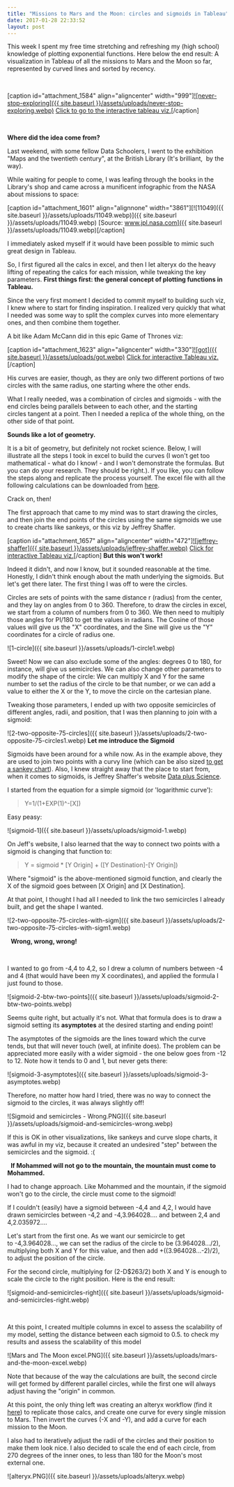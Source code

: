 ```yaml
---
title: "Missions to Mars and the Moon: circles and sigmoids in Tableau"
date: 2017-01-28 22:33:52
layout: post
---
```


This week I spent my free time stretching and refreshing my (high school) knowledge of plotting exponential functions. Here below the end result: A visualization in Tableau of all the missions to Mars and the Moon so far, represented by curved lines and sorted by recency.

 

[caption id="attachment\_1584" align="aligncenter" width="999"][![never-stop-exploring]({{ site.baseurl }}/assets/uploads/never-stop-exploring.webp)](https://public.tableau.com/views/NeverStopExploringAllthemissionstoMarsandtheMoonsofar/NEVERSTOPEXPLORING-AllthemissionstoMarsandtheMoon?:embed=y&:display_count=yes) [Click to go to the interactive tableau viz.](https://public.tableau.com/views/NeverStopExploringAllthemissionstoMarsandtheMoonsofar/NEVERSTOPEXPLORING-AllthemissionstoMarsandtheMoon?:embed=y&:display_count=yes)[/caption]

 


**Where did the idea come from?**


Last weekend, with some fellow Data Schoolers, I went to the exhibition "Maps and the twentieth century", at the British Library (It's brilliant,  by the way).

While waiting for people to come, I was leafing through the books in the Library's shop and came across a munificent infographic from the NASA about missions to space:

[caption id="attachment\_1601" align="alignnone" width="3861"][![11049]({{ site.baseurl }}/assets/uploads/11049.webp)]({{ site.baseurl }}/assets/uploads/11049.webp) [Source: www.jpl.nasa.com]({{ site.baseurl }}/assets/uploads/11049.webp)[/caption]

I immediately asked myself if it would have been possible to mimic such great design in Tableau.

So, I first figured all the calcs in excel, and then I let alteryx do the heavy lifting of repeating the calcs for each mission, while tweaking the key parameters.
**First things first: the general concept of plotting functions in Tableau.**


Since the very first moment I decided to commit myself to building such viz, I knew where to start for finding inspiration. I realized very quickly that what I needed was some way to split the complex curves into more elementary ones, and then combine them together.

A bit like Adam McCann did in this epic Game of Thrones viz:

[caption id="attachment\_1623" align="aligncenter" width="330"][![got]({{ site.baseurl }}/assets/uploads/got.webp)](https://public.tableau.com/en-us/s/gallery/game-thrones-0) [Click for interactive Tableau viz.](https://public.tableau.com/en-us/s/gallery/game-thrones-0)[/caption]

His curves are easier, though, as they are only two different portions of two circles with the same radius, one starting where the other ends.

What I really needed, was a combination of circles and sigmoids - with the end circles being parallels between to each other, and the starting circles tangent at a point. Then I needed a replica of the whole thing, on the other side of that point.

**Sounds like a lot of geometry.**

It is a bit of geometry, but definitely not rocket science. Below, I will illustrate all the steps I took in excel to build the curves (I won't get too mathematical - what do I know! - and I won't demonstrate the formulas. But you can do your research. They should be right.). If you like, you can follow the steps along and replicate the process yourself. The excel file with all the following calculations can be downloaded from [here](https://dl.dropboxusercontent.com/u/26083752/Missions%20to%20Mars%20prod.xlsx).

Crack on, then!

The first approach that came to my mind was to start drawing the circles, and then join the end points of the circles using the same sigmoids we use to create charts like sankeys, or this viz by Jeffrey Shaffer.

[caption id="attachment\_1657" align="aligncenter" width="472"][![jeffrey-shaffer]({{ site.baseurl }}/assets/uploads/jeffrey-shaffer.webp)](https://public.tableau.com/profile/jeffs8297#!/vizhome/StateofAmericaRankings2/DashboardExample) [Click for interactive Tableau viz.](https://public.tableau.com/profile/jeffs8297#!/vizhome/StateofAmericaRankings2/DashboardExample)[/caption]
**But this won't work!**


Indeed it didn't, and now I know, but it sounded reasonable at the time. Honestly, I didn't think enough about the math underlying the sigmoids. But let's get there later. The first thing I was off to were the circles.

Circles are sets of points with the same distance r (radius) from the center, and they lay on angles from 0 to 360. Therefore, to draw the circles in excel, we start from a column of numbers from 0 to 360. We then need to multiply those angles for PI/180 to get the values in radians. The Cosine of those values will give us the "X" coordinates, and the Sine will give us the "Y" coordinates for a circle of radius one.

![1-circle]({{ site.baseurl }}/assets/uploads/1-circle1.webp)

Sweet! Now we can also exclude some of the angles: degrees 0 to 180, for instance, will give us semicircles. We can also change other parameters to modify the shape of the circle: We can multiply X and Y for the same number to set the radius of the circle to be that number, or we can add a value to either the X or the Y, to move the circle on the cartesian plane.

Tweaking those parameters, I ended up with two opposite semicircles of different angles, radii, and position, that I was then planning to join with a sigmoid:

![2-two-opposite-75-circles]({{ site.baseurl }}/assets/uploads/2-two-opposite-75-circles1.webp)
**Let me introduce the Sigmoid**


Sigmoids have been around for a while now. As in the example above, they are used to join two points with a curvy line (which can be also sized [to get a sankey chart](http://www.theinformationlab.co.uk/2015/03/04/sankey-charts-in-tableau/)). Also, I knew straight away that the place to start from, when it comes to sigmoids, is Jeffrey Shaffer's website [Data plus Science](https://www.dataplusscience.com/RecreationinTableau2.html).

I started from the equation for a simple sigmoid (or 'logarithmic curve'):

> Y=1/(1+EXP(1)^-[X])


Easy peasy:

![sigmoid-1]({{ site.baseurl }}/assets/uploads/sigmoid-1.webp)

On Jeff's website, I also learned that the way to connect two points with a sigmoid is changing that function to:

> Y = sigmoid * [Y Origin] + ([Y Destination]-[Y Origin])


Where "sigmoid" is the above-mentioned sigmoid function, and clearly the X of the sigmoid goes between [X Origin] and [X Destination].

At that point, I thought I had all I needed to link the two semicircles I already built, and get the shape I wanted.

![2-two-opposite-75-circles-with-sigm]({{ site.baseurl }}/assets/uploads/2-two-opposite-75-circles-with-sigm1.webp)

 
**Wrong, wrong, wrong!**


 

I wanted to go from -4,4 to 4,2, so I drew a column of numbers between -4 and 4 (that would have been my X coordinates), and applied the formula I just found to those.

![sigmoid-2-btw-two-points]({{ site.baseurl }}/assets/uploads/sigmoid-2-btw-two-points.webp)

Seems quite right, but actually it's not. What that formula does is to draw a sigmoid setting its **asymptotes** at the desired starting and ending point!

The asymptotes of the sigmoids are the lines toward which the curve tends, but that will never touch (well, at infinite does). The problem can be appreciated more easily with a wider sigmoid - the one below goes from -12 to 12. Note how it tends to 0 and 1, but never gets there:

![sigmoid-3-asymptotes]({{ site.baseurl }}/assets/uploads/sigmoid-3-asymptotes.webp)

Therefore, no matter how hard I tried, there was no way to connect the sigmoid to the circles, it was always slightly off!

![Sigmoid and semicircles - Wrong.PNG]({{ site.baseurl }}/assets/uploads/sigmoid-and-semicircles-wrong.webp)

If this is OK in other visualizations, like sankeys and curve slope charts, it was awful in my viz, because it created an undesired "step" between the semicircles and the sigmoid. :(

 
**If Mohammed will not go to the mountain, the mountain must come to Mohammed.**


I had to change approach. Like Mohammed and the mountain, if the sigmoid won't go to the circle, the circle must come to the sigmoid!

If I couldn't (easily) have a sigmoid between -4,4 and 4,2, I would have drawn semicircles between -4,2 and -4,3.964028.... and between 2,4 and 4,2.035972....

Let's start from the first one. As we want our semicircle to get to -4,3.964028..., we can set the radius of the circle to be (3.964028.../2), multiplying both X and Y for this value, and then add +((3.964028...-2)/2), to adjust the position of the circle.

For the second circle, multiplying for (2-D$263/2) both X and Y is enough to scale the circle to the right position. Here is the end result:

![sigmoid-and-semicircles-right]({{ site.baseurl }}/assets/uploads/sigmoid-and-semicircles-right.webp)

 

At this point, I created multiple columns in excel to assess the scalability of my model, setting the distance between each sigmoid to 0.5. to check my results and assess the scalability of this model

![Mars and The Moon excel.PNG]({{ site.baseurl }}/assets/uploads/mars-and-the-moon-excel.webp)

Note that because of the way the calculations are built, the second circle will get formed by different parallel circles, while the first one will always adjust having the "origin" in common.

At this point, the only thing left was creating an alteryx workflow (find it [here](https://dl.dropboxusercontent.com/u/26083752/Mars%20and%20the%20Moon.yxmd)) to replicate those calcs, and create one curve for every single mission to Mars. Then invert the curves (-X and -Y), and add a curve for each mission to the Moon.

I also had to iteratively adjust the radii of the circles and their position to make them look nice. I also decided to scale the end of each circle, from 270 degrees of the inner ones, to less than 180 for the Moon's most external one.

![alteryx.PNG]({{ site.baseurl }}/assets/uploads/alteryx.webp)

 